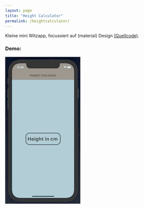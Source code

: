 ```yaml
---
layout: page
title: "Height Calculator"
permalink: /heightcalculator/
---
```


Kleine mini Witzapp, focussiert auf (material) Design [(Quellcode)](https://github.com/bit-burger/heightcalculator/).

### Demo:

![](/assets/heightcalculator/gif/homepage.gif)
